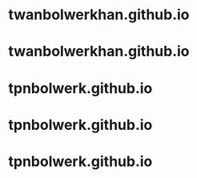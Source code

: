 # twanbolwerkhan.github.io
# twanbolwerkhan.github.io
# tpnbolwerk.github.io
# tpnbolwerk.github.io
# tpnbolwerk.github.io
